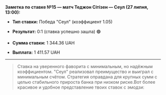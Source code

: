 **Заметка по ставке №15 — матч Теджон Сітізен — Сеул (27 липня, 13:00):**

- **Тип ставки:** Победа "Сеул" (коэффициент 1.05)
    
- **Результат:** 0:1 (ставка успешно зашла) 🟢
    
- **Сумма ставки:** 1 344.36 UAH
    
- **Выплата:** 1 411.57 UAH

---

> Ставка на уверенного фаворита с минимальным, но надёжным коэффициентом. "Сеул" реализовал преимущество и выиграл с минимальным счётом. Стратегия оправдана для крупных сумм с целью стабильного прироста банка при низком риске.Вот более красивое и удобное представление твоих ставок с эмодзи: